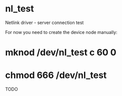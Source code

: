 nl_test
=======

Netlink driver - server connection test

For now you need to create the device node manually:

# mknod /dev/nl_test c 60 0
# chmod 666 /dev/nl_test

TODO
